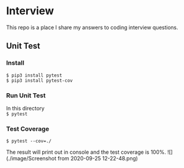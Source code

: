 # Interview
This repo is a place I share my answers to coding interview questions.

## Unit Test
### Install
`$ pip3 install pytest` <br>
`$ pip3 install pytest-cov` 

### Run Unit Test
In this directory <br>
`$ pytest`

### Test Coverage
`$ pytest --cov=./`

The result will print out in console and the test coverage is 100%.
![](./image/Screenshot from 2020-09-25 12-22-48.png)


